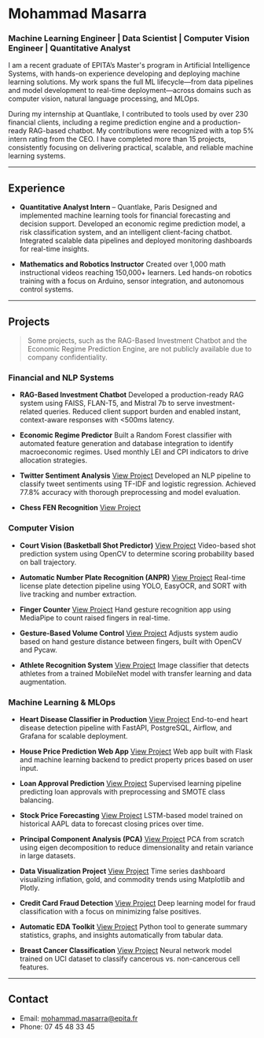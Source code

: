 # Mohammad Masarra

### Machine Learning Engineer | Data Scientist | Computer Vision Engineer | Quantitative Analyst

I am a recent graduate of EPITA’s Master's program in Artificial Intelligence Systems, with hands-on experience developing and deploying machine learning solutions. My work spans the full ML lifecycle—from data pipelines and model development to real-time deployment—across domains such as computer vision, natural language processing, and MLOps.

During my internship at Quantlake, I contributed to tools used by over 230 financial clients, including a regime prediction engine and a production-ready RAG-based chatbot. My contributions were recognized with a top 5% intern rating from the CEO. I have completed more than 15 projects, consistently focusing on delivering practical, scalable, and reliable machine learning systems.

---

## Experience

* **Quantitative Analyst Intern** – Quantlake, Paris
  Designed and implemented machine learning tools for financial forecasting and decision support. Developed an economic regime prediction model, a risk classification system, and an intelligent client-facing chatbot. Integrated scalable data pipelines and deployed monitoring dashboards for real-time insights.

* **Mathematics and Robotics Instructor**
  Created over 1,000 math instructional videos reaching 150,000+ learners. Led hands-on robotics training with a focus on Arduino, sensor integration, and autonomous control systems.

---

## Projects

> Some projects, such as the RAG-Based Investment Chatbot and the Economic Regime Prediction Engine, are not publicly available due to company confidentiality.

### Financial and NLP Systems

* **RAG-Based Investment Chatbot**
  Developed a production-ready RAG system using FAISS, FLAN-T5, and Mistral 7b to serve investment-related queries. Reduced client support burden and enabled instant, context-aware responses with <500ms latency.

* **Economic Regime Predictor**
  Built a Random Forest classifier with automated feature generation and database integration to identify macroeconomic regimes. Used monthly LEI and CPI indicators to drive allocation strategies.

* **Twitter Sentiment Analysis**
  [View Project](https://github.com/Mohammad8931/Projects/tree/main/Twitter%20Sentiment%20Analysis)
  Developed an NLP pipeline to classify tweet sentiments using TF-IDF and logistic regression. Achieved 77.8% accuracy with thorough preprocessing and model evaluation.

* **Chess FEN Recognition**
  [View Project](https://github.com/Mohammad8931/Projects/tree/main/Chess%20Forsyth%E2%80%93Edwards%20Notation)

### Computer Vision

* **Court Vision (Basketball Shot Predictor)**
  [View Project](https://github.com/Mohammad8931/Projects/tree/main/Court%20Vision)
  Video-based shot prediction system using OpenCV to determine scoring probability based on ball trajectory.

* **Automatic Number Plate Recognition (ANPR)**
  [View Project](https://github.com/Mohammad8931/Projects/tree/main/Automatic%20Number%20Plate%20Recognition%28ANPR%29)
  Real-time license plate detection pipeline using YOLO, EasyOCR, and SORT with live tracking and number extraction.

* **Finger Counter**
  [View Project](https://github.com/Mohammad8931/Projects/tree/main/FingerCounter)
  Hand gesture recognition app using MediaPipe to count raised fingers in real-time.

* **Gesture-Based Volume Control**
  [View Project](https://github.com/Mohammad8931/Projects/tree/main/Gesture%20Volume%20Control)
  Adjusts system audio based on hand gesture distance between fingers, built with OpenCV and Pycaw.

* **Athlete Recognition System**
  [View Project](https://github.com/Mohammad8931/Projects/tree/main/Athlete%20Recognition%20System)
  Image classifier that detects athletes from a trained MobileNet model with transfer learning and data augmentation.

### Machine Learning & MLOps

* **Heart Disease Classifier in Production**
  [View Project](https://github.com/Mohammad8931/Projects/tree/main/Heart%20Disease%20Classifier%20Into%20Production)
  End-to-end heart disease detection pipeline with FastAPI, PostgreSQL, Airflow, and Grafana for scalable deployment.

* **House Price Prediction Web App**
  [View Project](https://github.com/Mohammad8931/Projects/tree/main/House%20Price%20Prediction%20Website)
  Web app built with Flask and machine learning backend to predict property prices based on user input.

* **Loan Approval Prediction**
  [View Project](https://github.com/Mohammad8931/Projects/tree/main/Loan%20Approval%20Prediction)
  Supervised learning pipeline predicting loan approvals with preprocessing and SMOTE class balancing.

* **Stock Price Forecasting**
  [View Project](https://github.com/Mohammad8931/Projects/tree/main/Stock_Price_Prediction)
  LSTM-based model trained on historical AAPL data to forecast closing prices over time.

* **Principal Component Analysis (PCA)**
  [View Project](https://github.com/Mohammad8931/Projects/tree/main/Principal%20Component%20Analysis)
  PCA from scratch using eigen decomposition to reduce dimensionality and retain variance in large datasets.

* **Data Visualization Project**
  [View Project](https://github.com/Mohammad8931/Projects/tree/main/Data%20Visualization%20Project)
  Time series dashboard visualizing inflation, gold, and commodity trends using Matplotlib and Plotly.

* **Credit Card Fraud Detection**
  [View Project](https://github.com/Mohammad8931/Projects/tree/main/Credit-Card-Fraud-Detection)
  Deep learning model for fraud classification with a focus on minimizing false positives.

* **Automatic EDA Toolkit**
  [View Project](https://github.com/Mohammad8931/Projects/tree/main/Automatic%20EDA)
  Python tool to generate summary statistics, graphs, and insights automatically from tabular data.

* **Breast Cancer Classification**
  [View Project](https://github.com/Mohammad8931/Projects/tree/main/deep%20learning%20Breast%20Cancer%20Classification)
  Neural network model trained on UCI dataset to classify cancerous vs. non-cancerous cell features.

---

## Contact

* Email: [mohammad.masarra@epita.fr](mailto:mohammad.masarra@epita.fr)
* Phone: 07 45 48 33 45
